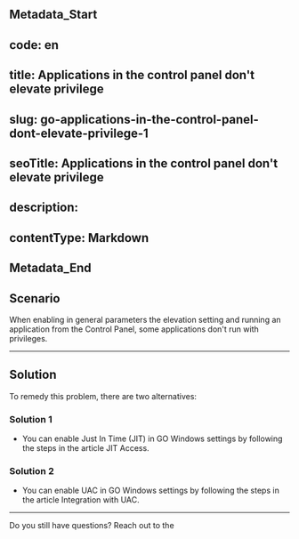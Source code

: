 ## Metadata_Start 
## code: en
## title: Applications in the control panel don't elevate privilege 
## slug: go-applications-in-the-control-panel-dont-elevate-privilege-1 
## seoTitle: Applications in the control panel don't elevate privilege 
## description:  
## contentType: Markdown 
## Metadata_End
## Scenario
When enabling in general parameters the elevation setting  and running an application from the Control Panel, some applications don't run with privileges.

* * *

## Solution
To remedy this problem, there are two alternatives:

### Solution 1
* You can enable Just In Time (JIT) in GO Windows settings by following the steps in the article JIT Access.

### Solution 2
* You can enable UAC in GO Windows settings by following the steps in the article Integration with UAC.


* * *

Do you still have questions? Reach out to the 